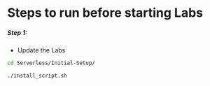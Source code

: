 # Steps to run before starting Labs

##### Step 1:

* Update the Labs

```bash
cd Serverless/Initial-Setup/

./install_script.sh
```
